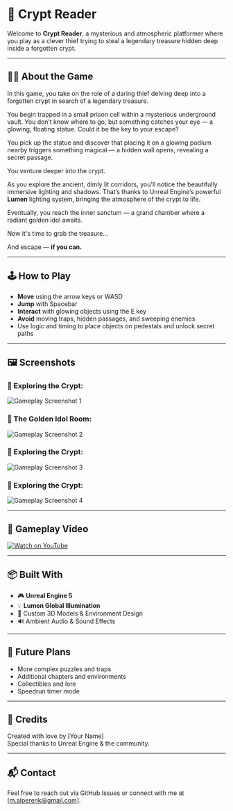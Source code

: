 # 🏺 Crypt Reader

Welcome to **Crypt Reader**, a mysterious and atmospheric platformer where you play as a clever thief trying to steal a legendary treasure hidden deep inside a forgotten crypt.

---

## 🕵️‍♂️ About the Game

In this game, you take on the role of a daring thief delving deep into a forgotten crypt in search of a legendary treasure.

You begin trapped in a small prison cell within a mysterious underground vault. You don’t know where to go, but something catches your eye — a glowing, floating statue. Could it be the key to your escape?

You pick up the statue and discover that placing it on a glowing podium nearby triggers something magical — a hidden wall opens, revealing a secret passage.

You venture deeper into the crypt.

As you explore the ancient, dimly lit corridors, you'll notice the beautifully immersive lighting and shadows. That’s thanks to Unreal Engine’s powerful **Lumen** lighting system, bringing the atmosphere of the crypt to life.

Eventually, you reach the inner sanctum — a grand chamber where a radiant golden idol awaits.

Now it's time to grab the treasure...

And escape — **if you can.**

---

## 🕹️ How to Play

- **Move** using the arrow keys or WASD
- **Jump** with Spacebar
- **Interact** with glowing objects using the E key
- **Avoid** moving traps, hidden passages, and sweeping enemies
- Use logic and timing to place objects on pedestals and unlock secret paths

---

## 🖼️ Screenshots

### 🔦 Exploring the Crypt:
![Gameplay Screenshot 1](images/crypt1.png)

### 💎 The Golden Idol Room:
![Gameplay Screenshot 2](images/crypt2.png)

### 🔦 Exploring the Crypt:
![Gameplay Screenshot 3](images/crypt4.png)

### 🔦 Exploring the Crypt:
![Gameplay Screenshot 4](images/crypt3.png)


---

## 🎥 Gameplay Video

[![Watch on YouTube](https://img.youtube.com/vi/BUbo8KFFhXU/0.jpg)](https://www.youtube.com/watch?v=BUbo8KFFhXU)

---

## 📦 Built With

- 🎮 **Unreal Engine 5**
- 💡 **Lumen Global Illumination**
- 🎨 Custom 3D Models & Environment Design
- 🔊 Ambient Audio & Sound Effects

---

## 🚀 Future Plans

- More complex puzzles and traps  
- Additional chapters and environments  
- Collectibles and lore  
- Speedrun timer mode  

---

## 🙌 Credits

Created with love by [Your Name]  
Special thanks to Unreal Engine & the community.

---

## 📬 Contact

Feel free to reach out via GitHub Issues or connect with me at [m.alperenk@gmail.com].